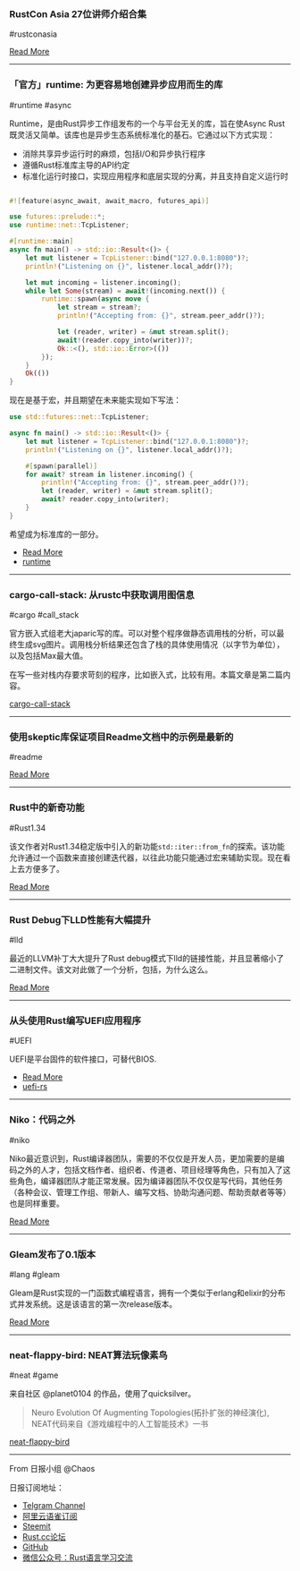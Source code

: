 
### RustCon Asia 27位讲师介绍合集

#rustconasia

[Read More](https://talk.citahub.com/t/topic/527)

---

### 「官方」runtime: 为更容易地创建异步应用而生的库

#runtime #async

Runtime，是由Rust异步工作组发布的一个与平台无关的库，旨在使Async Rust既灵活又简单。该库也是异步生态系统标准化的基石。它通过以下方式实现：

- 消除共享异步运行时的麻烦，包括I/O和异步执行程序
- 遵循Rust标准库主导的API约定
- 标准化运行时接口，实现应用程序和底层实现的分离，并且支持自定义运行时

```rust

#![feature(async_await, await_macro, futures_api)]

use futures::prelude::*;
use runtime::net::TcpListener;

#[runtime::main]
async fn main() -> std::io::Result<()> {
    let mut listener = TcpListener::bind("127.0.0.1:8080")?;
    println!("Listening on {}", listener.local_addr()?);

    let mut incoming = listener.incoming();
    while let Some(stream) = await!(incoming.next()) {
        runtime::spawn(async move {
            let stream = stream?;
            println!("Accepting from: {}", stream.peer_addr()?);

            let (reader, writer) = &mut stream.split();
            await!(reader.copy_into(writer))?;
            Ok::<(), std::io::Error>(())
        });
    }
    Ok(())
}
```

现在是基于宏，并且期望在未来能实现如下写法：

```rust
use std::futures::net::TcpListener;

async fn main() -> std::io::Result<()> {
    let mut listener = TcpListener::bind("127.0.0.1:8080")?;
    println!("Listening on {}", listener.local_addr()?);

    #[spawn(parallel)]
    for await? stream in listener.incoming() {
        println!("Accepting from: {}", stream.peer_addr()?);
        let (reader, writer) = &mut stream.split();
        await? reader.copy_into(writer);
    }
}
```

希望成为标准库的一部分。

- [Read More](https://blog.yoshuawuyts.com/runtime/)
- [runtime](https://github.com/rustasync/runtime)

---


### cargo-call-stack: 从rustc中获取调用图信息

#cargo #call_stack

官方嵌入式组老大japaric写的库。可以对整个程序做静态调用栈的分析，可以最终生成svg图片。调用栈分析结果还包含了栈的具体使用情况（以字节为单位），以及包括Max最大值。

在写一些对栈内存要求苛刻的程序，比如嵌入式，比较有用。本篇文章是第二篇内容。

[cargo-call-stack](https://github.com/japaric/cargo-call-stack#cargo-call-stack)

---

### 使用skeptic库保证项目Readme文档中的示例是最新的

#readme 

[Read More](https://blog.guillaume-gomez.fr/articles/2019-04-13+Keeping+Rust+projects%27+README.md+code+examples+up-to-date)

---

### Rust中的新奇功能

#Rust1.34

该文作者对Rust1.34稳定版中引入的新功能`std::iter::from_fn`的探索。该功能允许通过一个函数来直接创建迭代器，以往此功能只能通过宏来辅助实现。现在看上去方便多了。

[Read More](https://weblog.latte.ca/blake/tech/rust/makingiterators.html)

---

### Rust Debug下LLD性能有大幅提升

#lld

最近的LLVM补丁大大提升了Rust debug模式下lld的链接性能，并且显著缩小了二进制文件。该文对此做了一个分析，包括，为什么这么。

[Read More](https://robert.ocallahan.org/2019/04/mysteriously-low-hanging-fruit-big.html)

---

### 从头使用Rust编写UEFI应用程序

#UEFI

UEFI是平台固件的软件接口，可替代BIOS.

- [Read More](https://medium.com/garasubo/writing-uefi-application-in-rust-from-scratch-882bf35a4d63)
- [uefi-rs](https://github.com/rust-osdev/uefi-rs)

---

### Niko：代码之外

#niko

Niko最近意识到，Rust编译器团队，需要的不仅仅是开发人员，更加需要的是编码之外的人才，包括文档作者、组织者、传道者、项目经理等角色，只有加入了这些角色，编译器团队才能正常发展。因为编译器团队不仅仅是写代码，其他任务（各种会议、管理工作组、带新人、编写文档、协助沟通问题、帮助贡献者等等）也是同样重要。

[Read More](http://smallcultfollowing.com/babysteps/blog/2019/04/15/more-than-coders/)

---

### Gleam发布了0.1版本

#lang #gleam

Gleam是Rust实现的一门函数式编程语言，拥有一个类似于erlang和elixir的分布式并发系统。这是该语言的第一次release版本。

[Read More](https://lpil.uk/blog/hello-gleam/)

---

### neat-flappy-bird: NEAT算法玩像素鸟

#neat #game

来自社区 @planet0104 的作品，使用了quicksilver。

> Neuro Evolution Of Augmenting Topologies(拓扑扩张的神经演化), NEAT代码来自《游戏编程中的人工智能技术》一书

[neat-flappy-bird](https://github.com/planet0104/neat-flappy-bird)

---

From 日报小组 @Chaos

日报订阅地址：

- [Telgram Channel](https://t.me/rust_daily_news )
- [阿里云语雀订阅](https://www.yuque.com/chaosbot/rustnews)
- [Steemit](https://steemit.com/@blackanger)
- [Rust.cc论坛](https://rust.cc)
- [GitHub](https://github.com/RustStudy/rust_daily_news)
- [微信公众号：Rust语言学习交流](https://rust.cc/article?id=ed7c9379-d681-47cb-9532-0db97d883f62)


